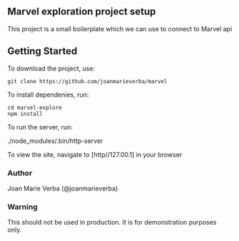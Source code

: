 ## Marvel exploration project setup

This project is a small boilerplate which we can use to connect to Marvel api

## Getting Started

To download the project, use:

```
git clone https://github.com/joanmarieverba/marvel

```

To install dependenies, run:

```
cd marvel-explore
npm install
```
To run the server, run:

./node_modules/.bin/http-server

To view the site, navigate to [http//127.00.1] in your browser

### Author

Joan Marie Verba (@joanmarieverba)

### Warning

This should not be used in production. It is for demonstration purposes only.
